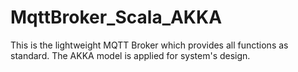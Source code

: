 # MqttBroker_Scala_AKKA
This is the lightweight MQTT Broker which provides all functions as standard. The AKKA model is applied for system's design.
